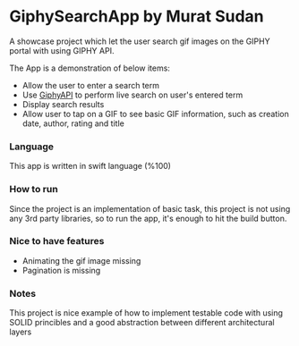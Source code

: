 # GiphySearchApp by Murat Sudan
A showcase project which let the user search gif images on the GIPHY portal with using GIPHY API.

The App is a demonstration of below items:

- Allow the user to enter a search term
- Use [GiphyAPI](https://developers.giphy.com/) to perform live search on user's entered term
- Display search results
- Allow user to tap on a GIF to see basic GIF information, such as creation date, author, rating and title

### Language
This app is written in swift language (%100)

### How to run
Since the project is an implementation of basic task,
this project is not using any 3rd party libraries, so to run the app, it's enough
to hit the build button.

### Nice to have features
- Animating the gif image missing
- Pagination is missing


### Notes
This project is nice example of how to implement testable code with using
SOLID princibles and a good abstraction between different architectural layers

